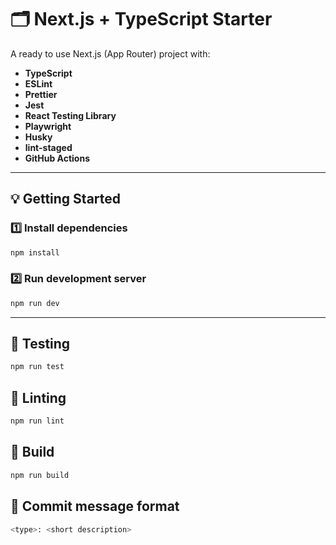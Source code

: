 # 🗂️ Next.js + TypeScript Starter

A ready to use Next.js (App Router) project with:

- **TypeScript**
- **ESLint**
- **Prettier**
- **Jest**
- **React Testing Library**
- **Playwright**
- **Husky**
- **lint-staged**
- **GitHub Actions**

---

## 💡 Getting Started

### 1️⃣ Install dependencies

```bash
npm install
```

### 2️⃣ Run development server

```bash
npm run dev
```

---

## 🧪 Testing

```bash
npm run test
```

## 🧹 Linting

```bash
npm run lint
```

## 🔧 Build

```bash
npm run build
```

## 🧾 Commit message format

```bash
<type>: <short description>
```
